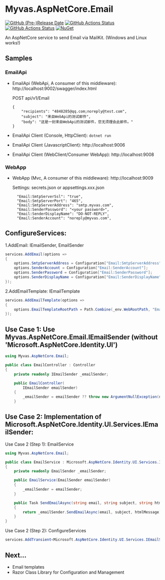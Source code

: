 # Myvas.AspNetCore.Email

[![GitHub (Pre-)Release Date](https://img.shields.io/github/release-date-pre/myvas/AspNetCore.Email?label=github)](https://github.com/myvas/AspNetCore.Email)
[![GitHub Actions Status](https://github.com/myvas/AspNetCore.Email/actions/workflows/test.yml/badge.svg)](https://github.com/myvas/AspNetCore.Email/actions/workflows/test.yml)
[![GitHub Actions Status](https://github.com/myvas/AspNetCore.Email/actions/workflows/publish.yml/badge.svg)](https://github.com/myvas/AspNetCore.Email/actions/workflows/publish.yml)
[![NuGet](https://img.shields.io/nuget/v/Myvas.AspNetCore.Email.svg)](https://www.nuget.org/packages/Myvas.AspNetCore.Email)

An AspNetCore service to send Email via MailKit. (Windows and Linux works!)

## Samples
### EmailApi
- EmailApi (WebApi, A consumer of this middleware): http://localhost:9002/swagger/index.html

  POST api/v1/Email
  ```
  {
      "recipients": "4848285@qq.com;noreply@test.com",
      "subject": "来自WebApi的测试邮件",  
      "body": "这是一封来自WebApi的测试邮件，您无须理会此邮件。"
  }
  ```

- EmailApi Client (Console, HttpClient): `dotnet run`
- EmailApi Client (JavascriptClient): http://localhost:9006
- EmailApi Client (WebClient/Consumer WebApp): http://localhost:9008
    
### WebApp
- WebApp (Mvc, A consumer of this middleware): http://localhost:9009

  Settings: secrets.json or appsettings.xxx.json
  ```
    "Email:SmtpServerSsl": "true",
    "Email:SmtpServerPort": "465",
    "Email:SmtpServerAddress": "smtp.myvas.com",
    "Email:SenderPassword": "<your password>",
    "Email:SenderDisplayName": "DO-NOT-REPLY",
    "Email:SenderAccount": "noreply@myvas.com",
  ```

## ConfigureServices:
1.AddEmail: IEmailSender, EmailSender
```csharp
services.AddEmail(options =>
{
    options.SmtpServerAddress = Configuration["Email:SmtpServerAddress"];
    options.SenderAccount = Configuration["Email:SenderAccount"];
    options.SenderPassword = Configuration["Email:SenderPassword"];
    options.SenderDisplayName = Configuration["Email:SenderDisplayName"];
});
```

2.AddEmailTemplate: IEmailTemplate
```csharp
services.AddEmailTemplate(options =>
{
    options.EmailTemplateRootPath = Path.Combine(_env.WebRootPath, "EmailTemplates");
});
```

## Use Case 1: Use Myvas.AspNetCore.Email.IEmailSender (without 'Microsoft.AspNetCore.Identity.UI')
```csharp
using Myvas.AspNetCore.Email;

public class EmailController : Controller
{
    private readonly IEmailSender _emailSender;

    public EmailController(
        IEmailSender emailSender)
    {
        _emailSender = emailSender ?? throw new ArgumentNullException(nameof(emailSender));
    }
```

## Use Case 2: Implementation of Microsoft.AspNetCore.Identity.UI.Services.IEmailSender:
Use Case 2 (Step 1): EmailService
```csharp
using Myvas.AspNetCore.Email;

public class EmailService : Microsoft.AspNetCore.Identity.UI.Services.IEmailSender
{
    private readonly EmailSender _emailSender;

    public EmailService(EmailSender emailSender)
    {
        _emailSender = emailSender;
    }

    public Task SendEmailAsync(string email, string subject, string htmlMessage)
    {
        return _emailSender.SendEmailAsync(email, subject, htmlMessage);
    }
}
```

Use Case 2 (Step 2): ConfigureServices
```csharp
services.AddTransient<Microsoft.AspNetCore.Identity.UI.Services.IEmailSender, EmailService>();
```

## Next...
* Email templates
* Razor Class Library for Configuration and Management
